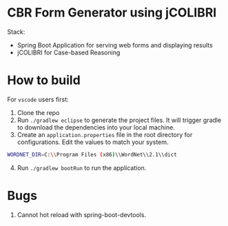 # CBR Form Generator using jCOLIBRI
Stack:
- Spring Boot Application for serving web forms and displaying results
- jCOLIBRI for Case-based Reasoning

# How to build
For `vscode` users first:
1. Clone the repo
2. Run `./gradlew eclipse` to generate the project files. It will trigger gradle to download the dependencies into your local machine.
3. Create an `application.properties` file in the root directory for configurations. Edit the values to match your system.
``` sh
WORDNET_DIR=C:\\Program Files (x86)\\WordNet\\2.1\\dict
```
4. Run `./gradlew bootRun` to run the application.

# Bugs
1. Cannot hot reload with spring-boot-devtools.